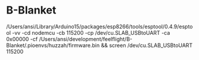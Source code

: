 # B-Blanket


/Users/ansi/Library/Arduino15/packages/esp8266/tools/esptool/0.4.9/esptool -vv -cd nodemcu -cb 115200 -cp /dev/cu.SLAB_USBtoUART -ca 0x00000 -cf /Users/ansi/development/feelflight/B-Blanket/.pioenvs/huzzah/firmware.bin && screen /dev/cu.SLAB_USBtoUART 115200